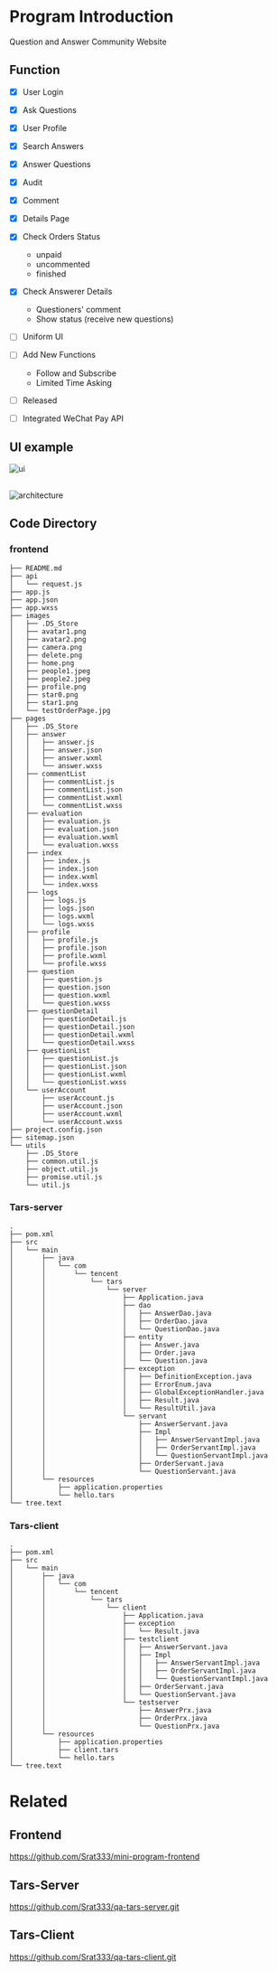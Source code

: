# Program Introduction
Question and Answer Community Website

## Function

- [x] User Login
- [x] Ask Questions
- [x] User Profile
- [x] Search Answers
- [x] Answer Questions
- [x] Audit
- [x] Comment
- [x] Details Page
- [x] Check Orders Status
  * unpaid
  * uncommented
  * finished
- [x] Check Answerer Details
  * Questioners' comment
  * Show status (receive new questions)
- [ ] Uniform UI
- [ ] Add New Functions
  * Follow and Subscribe
  * Limited Time Asking
- [ ] Released
- [ ] Integrated WeChat Pay API


## UI example
![ui](https://github.com/Srat333/mini-program-frontend/blob/master/ui.png)
## 

![architecture](https://github.com/Srat333/qa-tars-client/blob/master/tarsproject(5).png)

## Code Directory
### frontend
```
├── README.md
├── api
│   └── request.js
├── app.js
├── app.json
├── app.wxss
├── images
│   ├── .DS_Store
│   ├── avatar1.png
│   ├── avatar2.png
│   ├── camera.png
│   ├── delete.png
│   ├── home.png
│   ├── people1.jpeg
│   ├── people2.jpeg
│   ├── profile.png
│   ├── star0.png
│   ├── star1.png
│   └── testOrderPage.jpg
├── pages
│   ├── .DS_Store
│   ├── answer
│   │   ├── answer.js
│   │   ├── answer.json
│   │   ├── answer.wxml
│   │   └── answer.wxss
│   ├── commentList
│   │   ├── commentList.js
│   │   ├── commentList.json
│   │   ├── commentList.wxml
│   │   └── commentList.wxss
│   ├── evaluation
│   │   ├── evaluation.js
│   │   ├── evaluation.json
│   │   ├── evaluation.wxml
│   │   └── evaluation.wxss
│   ├── index
│   │   ├── index.js
│   │   ├── index.json
│   │   ├── index.wxml
│   │   └── index.wxss
│   ├── logs
│   │   ├── logs.js
│   │   ├── logs.json
│   │   ├── logs.wxml
│   │   └── logs.wxss
│   ├── profile
│   │   ├── profile.js
│   │   ├── profile.json
│   │   ├── profile.wxml
│   │   └── profile.wxss
│   ├── question
│   │   ├── question.js
│   │   ├── question.json
│   │   ├── question.wxml
│   │   └── question.wxss
│   ├── questionDetail
│   │   ├── questionDetail.js
│   │   ├── questionDetail.json
│   │   ├── questionDetail.wxml
│   │   └── questionDetail.wxss
│   ├── questionList
│   │   ├── questionList.js
│   │   ├── questionList.json
│   │   ├── questionList.wxml
│   │   └── questionList.wxss
│   └── userAccount
│       ├── userAccount.js
│       ├── userAccount.json
│       ├── userAccount.wxml
│       └── userAccount.wxss
├── project.config.json
├── sitemap.json
└── utils
    ├── .DS_Store
    ├── common.util.js
    ├── object.util.js
    ├── promise.util.js
    └── util.js
```
### Tars-server
```
.
├── pom.xml
├── src
│   └── main
│       ├── java
│       │   └── com
│       │       └── tencent
│       │           └── tars
│       │               └── server
│       │                   ├── Application.java
│       │                   ├── dao
│       │                   │   ├── AnswerDao.java
│       │                   │   ├── OrderDao.java
│       │                   │   └── QuestionDao.java
│       │                   ├── entity
│       │                   │   ├── Answer.java
│       │                   │   ├── Order.java
│       │                   │   └── Question.java
│       │                   ├── exception
│       │                   │   ├── DefinitionException.java
│       │                   │   ├── ErrorEnum.java
│       │                   │   ├── GlobalExceptionHandler.java
│       │                   │   ├── Result.java
│       │                   │   └── ResultUtil.java
│       │                   └── servant
│       │                       ├── AnswerServant.java
│       │                       ├── Impl
│       │                       │   ├── AnswerServantImpl.java
│       │                       │   ├── OrderServantImpl.java
│       │                       │   └── QuestionServantImpl.java
│       │                       ├── OrderServant.java
│       │                       └── QuestionServant.java
│       └── resources
│           ├── application.properties
│           └── hello.tars
└── tree.text
```
### Tars-client
```
.
├── pom.xml
├── src
│   └── main
│       ├── java
│       │   └── com
│       │       └── tencent
│       │           └── tars
│       │               └── client
│       │                   ├── Application.java
│       │                   ├── exception
│       │                   │   └── Result.java
│       │                   ├── testclient
│       │                   │   ├── AnswerServant.java
│       │                   │   ├── Impl
│       │                   │   │   ├── AnswerServantImpl.java
│       │                   │   │   ├── OrderServantImpl.java
│       │                   │   │   └── QuestionServantImpl.java
│       │                   │   ├── OrderServant.java
│       │                   │   └── QuestionServant.java
│       │                   └── testserver
│       │                       ├── AnswerPrx.java
│       │                       ├── OrderPrx.java
│       │                       └── QuestionPrx.java
│       └── resources
│           ├── application.properties
│           ├── client.tars
│           └── hello.tars
└── tree.text
```
# Related
## Frontend
https://github.com/Srat333/mini-program-frontend
## Tars-Server
https://github.com/Srat333/qa-tars-server.git
## Tars-Client
https://github.com/Srat333/qa-tars-client.git

